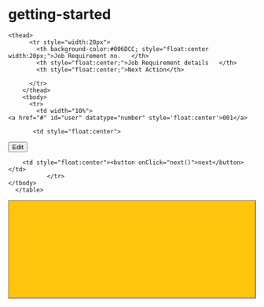 getting-started
===============


<html>    
<head>

<script src="jquery.js"></script>

<LINK href="bootstrap/css/bootstrap.css" rel="stylesheet" type="text/css">
<script src="bootstrap/js/bootstrap.js"></script>

<link href="twitter-bootstrap-60b202d/docs/assets/css/bootstrap1.css" rel="stylesheet">
<link href="bootstrap/css/bootstrap.css" rel="stylesheet">
<script src="bootstrap/js/bootstrap.min.js"></script>
<link href="bootstrap-editable-1.4.4/bootstrap-editable/css/bootstrap-editable.css" rel="stylesheet">
<script src="bootstrap-editable-1.4.4/bootstrap-editable/js/bootstrap-editable.min.js"></script>


<script type="text/javascript">
function drop()
{document.getElementById("bcd").style.display="inline";
}
</script>


</head>


<body>  



<table border="1" class="table" border spacing:100px; border-collapse:collapse; style="margin-left:100px; float:right; margin:auto; width 100px; height:200px; background-color:#ffc40d;">  
    

    <thead>  
          <tr style="width:20px">  
            <th background-color:#006DCC; style="float:center width:20px;">Job Requirement no.   </th>  
            <th style="float:center;">Job Requirement details   </th>  
            <th style="float:center;">Next Action</th>  
             
          </tr>  
        </thead>  
        <tbody>  
          <tr>  
            <td width="10%">
  	<a href="#" id="user" datatype="number" style='float:center'>001</a>
<script>
$.fn.editable.defaults.mode = 'inline';
		$("#user").editable();		
</script>

</td>
		  
           <td style="float:center">
<div id="rep"><button id="kbc" onClick="drop()">Edit</button></div>



<div id="bcd" style="display:none">
<Form name="myForm" action="demo_form.asp" onsubmit="return validateForm()" >
<h1>Qualifications</h1>
<input  type="text">
<p>Date(from)</p>
<input  type="text">
<p>Date(to)</p>
<input  type="text">
<button onClick="submit()">Submit</button>
</form>
</div>


</td>  
   
		<td style="float:center"><button onClick="next()">next</button></td>  
               </tr>  
    </tbody>  
      </table>  

</body>  
</html>  

